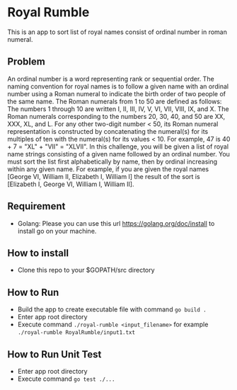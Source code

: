 # Royal Rumble
This is an app to sort list of royal names consist of ordinal number in roman numeral.
## Problem
An ordinal number is a word representing rank or sequential order. The naming convention for royal names is to follow a given name with an ordinal number using a Roman numeral to indicate the birth order of two people of the same name.
The Roman numerals from 1 to 50 are defined as follows: The numbers 1 through 10 are written I, II, III, IV, V, VI, VII, VIII, IX, and X. The Roman numerals corresponding to the numbers 20, 30, 40, and 50 are XX, XXX, XL, and L. For any other two-digit number < 50, its Roman numeral representation is constructed by concatenating the numeral(s) for its multiples of ten with the numeral(s) for its values < 10. For example, 47 is 40 + 7 = "XL" + "VII" = "XLVII".
In this challenge, you will be given a list of royal name strings consisting of a given name followed by an ordinal number. You must sort the list first alphabetically by name, then by ordinal increasing within any given name.
For example, if you are given the royal names [George VI, William II, Elizabeth I, William I] the result of the sort is [Elizabeth I, George VI, William I, William II].

## Requirement
- Golang: Please you can use this url https://golang.org/doc/install to install go on your machine.

## How to install
- Clone this repo to your $GOPATH/src directory

## How to Run
- Build the app to create executable file with command `go build .`
- Enter app root directory
- Execute command `./royal-rumble <input_filename>` for example `./royal-rumble RoyalRumble/input1.txt`

## How to Run Unit Test
- Enter app root directory
- Execute command `go test ./...`

